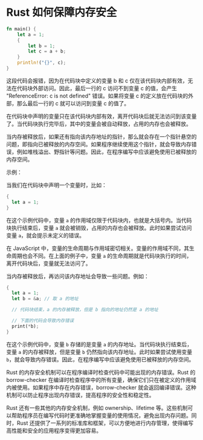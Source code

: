 # Rust 如何保障内存安全

```rust
fn main() {
    let a = 1;
    {
        let b = 1;
        let c = a + b;
    }
    println!("{}", c);
}

```

这段代码会报错，因为在代码块中定义的变量 b 和 c 仅在该代码块内部有效，无法在代码块外部访问。因此，最后一行的 c 访问不到变量 c 的值，会产生 "ReferenceError: c is not defined" 错误。如果将变量 c 的定义放在代码块的外部，那么最后一行的 c 就可以访问到变量 c 的值了。

在代码块中声明的变量只在该代码块内部有效，离开代码块后就无法访问到该变量了。当代码块执行完毕后，其中的变量会被自动释放，占用的内存也会被释放。

当内存被释放后，如果还有指向该内存地址的指针，那么就会存在一个指针悬空的问题，即指向已被释放的内存空间。如果程序继续使用这个指针，就会导致内存错误，例如堆栈溢出、野指针等问题。因此，在程序编写中应该避免使用已被释放的内存空间。

示例：

当我们在代码块中声明一个变量时，比如：

```rust
{
  let a = 1;
}

```

在这个示例代码中，变量 `a` 的作用域仅限于代码块内，也就是大括号内。当代码块执行结束后，变量 `a` 就会被销毁，占用的内存也会被释放。此时如果尝试访问变量 `a`，就会提示未定义的错误。

在 JavaScript 中，变量的生命周期与作用域密切相关。变量的作用域不同，其生命周期也会不同。在上面的例子中，变量 `a` 的生命周期就是代码块执行的时间，离开代码块后，变量就无法访问了。

当内存被释放后，再访问该内存地址会导致一些问题。例如：

```rust
{
  let a = 1;
  let b = &a; // 取 a 的地址

  // 代码块结束，a 的内存被释放，但是 b 指向的地址仍然是 a 的地址

  // 下面的代码会导致内存错误
  print(*b);
}

```

在这个示例代码中，变量 `b` 存储的是变量 `a` 的内存地址。当代码块执行结束后，变量 `a` 的内存被释放，但是变量 `b` 仍然指向该内存地址。此时如果尝试使用变量 `b`，就会导致内存错误。因此，在程序编写中应该避免使用已被释放的内存空间。

Rust 的内存安全机制可以在程序编译时检查代码中可能出现的内存错误。Rust 的 borrow-checker 在编译时检查程序中的所有变量，确保它们只在被定义的作用域内被使用。如果程序中存在内存错误，borrow-checker 就会返回编译错误。这种机制可以防止程序出现内存错误，提高程序的安全性和稳定性。

Rust 还有一些其他的内存安全机制，例如 ownership、lifetime 等。这些机制可以帮助程序员在编写代码时更准确地掌握变量的使用情况，避免出现内存问题。同时，Rust 还提供了一系列的标准库和框架，可以方便地进行内存管理，使得编写高性能和安全的应用程序变得更加容易。
